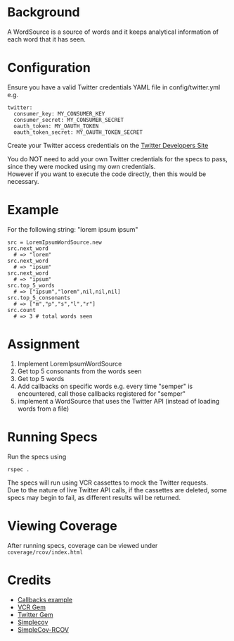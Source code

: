 # Background

A WordSource is a source of words and it keeps analytical information of each word that it has seen.

# Configuration

Ensure you have a valid Twitter credentials YAML file in config/twitter.yml e.g.
```
twitter:
  consumer_key: MY_CONSUMER_KEY
  consumer_secret: MY_CONSUMER_SECRET
  oauth_token: MY_OAUTH_TOKEN
  oauth_token_secret: MY_OAUTH_TOKEN_SECRET
```

Create your Twitter access credentials on the [Twitter Developers Site](https://dev.twitter.com/apps/new)

You do NOT need to add your own Twitter credentials for the specs to pass, since they were mocked using my own credentials.   
However if you want to execute the code directly, then this would be necessary.
     
# Example

For the following string: "lorem ipsum ipsum"

```
src = LoremIpsumWordSource.new
src.next_word 
  # => "lorem"
src.next_word 
  # => "ipsum"
src.next_word 
  # => "ipsum"
src.top_5_words 
  # => ["ipsum","lorem",nil,nil,nil]
src.top_5_consonants 
  # => ["m","p","s","l","r"]
src.count 
  # => 3 # total words seen
```

# Assignment

1. Implement LoremIpsumWordSource
2. Get top 5 consonants from the words seen
3. Get top 5 words
4. Add callbacks on specific words e.g. every time "semper" is encountered, call those callbacks registered for "semper"
5. implement a WordSource that uses the Twitter API (instead of loading words from a file)

# Running Specs

Run the specs using 
```
rspec .
```

The specs will run using VCR cassettes to mock the Twitter requests.  
Due to the nature of live Twitter API calls, if the cassettes are deleted, some specs may begin to fail, as different results will be returned.

# Viewing Coverage

After running specs, coverage can be viewed under `coverage/rcov/index.html`

# Credits

* [Callbacks example](http://coderrr.wordpress.com/2008/11/22/super-simple-callbacks-in-ruby/)
* [VCR Gem](https://rubygems.org/gems/vcr)
* [Twitter Gem](https://github.com/sferik/twitter)
* [Simplecov](https://github.com/colszowka/simplecov)
* [SimpleCov-RCOV](https://github.com/fguillen/simplecov-rcov)
